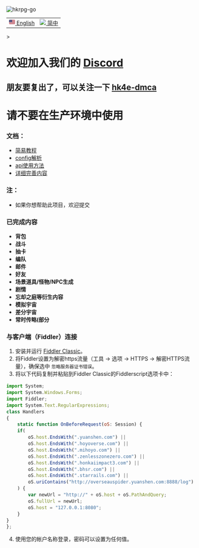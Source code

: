 ![hkrpg-go](https://socialify.git.ci/gucooing/hkrpg-go/image?description=1&font=Inter&forks=1&language=1&name=1&owner=1&pattern=Circuit%20Board&stargazers=1&theme=Auto)

<div align="center">
<table>
<td valign="center"><a href="README.md"><img src="https://github.com/twitter/twemoji/blob/master/assets/svg/1f1fa-1f1f8.svg" width="16"/> English</td>
 
<td valign="center"><a href="README_zh-cn.md"><img src="https://em-content.zobj.net/thumbs/120/twitter/351/flag-china_1f1e8-1f1f3.png" width="16"/> 简中</td>
</a></td>
</table>
</div>>

# **欢迎加入我们的 [Discord](https://discord.gg/222yVp6pUq)**

## 朋友要复出了，可以关注一下 [hk4e-dmca](https://github.com/flswld/hk4e-go)

# 请不要在生产环境中使用

### 文档：
* [简易教程](https://github.com/gucooing/hkrpg-go/wiki/tutorial_zh%E2%80%90cn)
* [config解析](https://github.com/gucooing/hkrpg-go/wiki/conf_zh%E2%80%90cn)
* [api使用方法](https://github.com/gucooing/hkrpg-go/wiki/command_zh%E2%80%90cn)
* [详细完善内容](https://github.com/gucooing/hkrpg-go/wiki/progress_zh%E2%80%90cn)

### 注：
* 如果你想帮助此项目，欢迎提交

### 已完成内容
- **背包**
- **战斗**
- **抽卡**
- **编队**
- **邮件**
- **好友**
- **场景道具/怪物/NPC生成**
- **剧情**
- **忘却之庭等衍生内容**
- **模拟宇宙**
- **差分宇宙**
- **常时传略(部分**

### 与客户端（Fiddler）连接
1. 安装并运行 [Fiddler Classic](https://www.telerik.com/fiddler)。
2. 将Fiddler设置为解密https流量（工具 -> 选项 -> HTTPS -> 解密HTTPS流量），确保选中 `忽略服务器证书错误`。
3. 将以下代码复制并粘贴到Fiddler Classic的Fiddlerscript选项卡中：

```javascript
import System;
import System.Windows.Forms;
import Fiddler;
import System.Text.RegularExpressions;
class Handlers
{
    static function OnBeforeRequest(oS: Session) {
    if(
        oS.host.EndsWith(".yuanshen.com") ||
        oS.host.EndsWith(".hoyoverse.com") ||
        oS.host.EndsWith(".mihoyo.com") ||
        oS.host.EndsWith(".zenlesszonezero.com") ||
        oS.host.EndsWith(".honkaiimpact3.com") ||
        oS.host.EndsWith(".bhsr.com") ||
        oS.host.EndsWith(".starrails.com") ||
        oS.uriContains("http://overseauspider.yuanshen.com:8888/log")
    ) {
        var newUrl = "http://" + oS.host + oS.PathAndQuery;
        oS.fullUrl = newUrl;
        oS.host = "127.0.0.1:8080";
    }
}
};
```

4. 使用您的帐户名称登录，密码可以设置为任何值。

